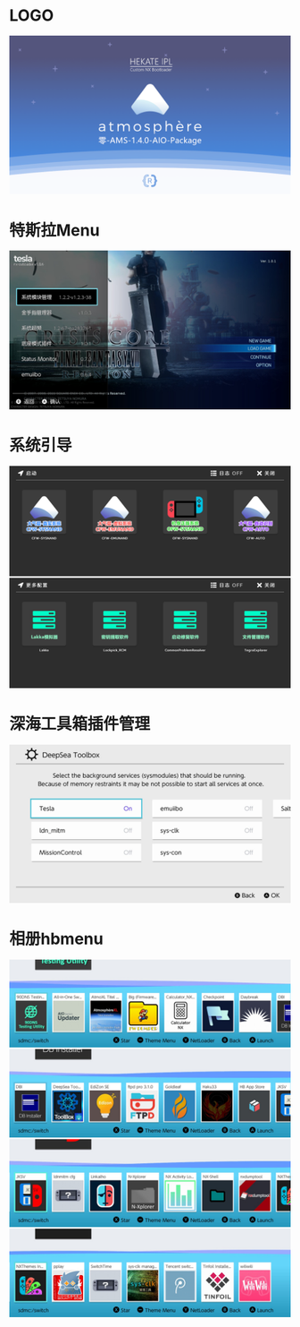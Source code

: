 LOGO
=====
![bootlogo](img/AMS1.4.0.png?raw=true)

特斯拉Menu
=====
![tesla](img/teslamenu.png?raw=true)

系统引导
=====
![Hekate](img/launch1.png?raw=true)
![Hekate](img/launch2.png?raw=true)

深海工具箱插件管理
=====
![toolbox](img/Deepseatoolbox.png?raw=true)

相册hbmenu
=====
![hbmenu](img/hbmenu1.png?raw=true)
![hbmenu](img/hbmenu2.png?raw=true)
![hbmenu](img/hbmenu3.png?raw=true)
![hbmenu](img/hbmenu4.png?raw=true)
